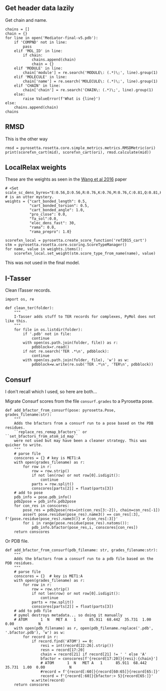 ## Get header data lazily
Get chain and name.

    chains = []
    chain = {}
    for line in open('Mediator-final-v5.pdb'):
        if 'COMPND' not in line:
            pass
        elif 'MOL_ID' in line:
            if chain:
                chains.append(chain)
                chain = {}
        elif 'MODULE' in line:
            chain['module'] = re.search('MODULE\: (.*)\;', line).group(1)
        elif 'MOLECULE' in line:
            chain['name'] = re.search('MOLECULE\: (.*)\;', line).group(1)
        elif 'CHAIN' in line:
            chain['chain'] = re.search('CHAIN\: (.*)\;', line).group(1)
        else:
            raise ValueError(f'What is {line}')
    else:
        chains.append(chain)
    chains



## RMSD
This is the other way

    rmsd = pyrosetta.rosetta.core.simple_metrics.metrics.RMSDMetric(ori)
    print(scorefxn_cart(mid), scorefxn_cart(ori), rmsd.calculate(mid))
    
    
## LocalRelax weights

These are the weights as seen in the [Wang et al 2016](https://elifesciences.org/articles/17219) paper

    # <Set scale_sc_dens_byres="E:0.56,D:0.56,R:0.76,K:0.76,M:0.76,C:0.81,Q:0.81,H:0.81,N:0.81,T:0.81,S:0.81,Y:0.88,W:0.88,A:0.88,F:0.88,P:0.88,I:0.88,L:0.88,V:0.88"/>
    # is an utter mystery.
    weights = {"cart_bonded_length": 0.5,
               "cart_bonded_torsion": 0.5,
               "cart_bonded_angle": 1.0,
               "pro_close": 0.0,
               "fa_sol":0.0,
               "elec_dens_fast": 30,
               "rama": 0.0,
               "rama_prepro": 1.0}
    
    scorefxn_local = pyrosetta.create_score_function('ref2015_cart')
    stm = pyrosetta.rosetta.core.scoring.ScoreTypeManager()
    for name, value in weights.items():
        scorefxn_local.set_weight(stm.score_type_from_name(name), value)
        
This was not used in the final model.

## I-Tasser

Clean ITasser records.

    import os, re
    
    def clean_ter(folder):
        """
        I-Tasser adds stuff to TER records for complexes, PyMol does not like this.
        """
        for file in os.listdir(folder):
            if '.pdb' not in file:
                continue
            with open(os.path.join(folder, file)) as r:
                pdbblock=r.read()
            if not re.search('TER .*\n', pdbblock):
                continue
            with open(os.path.join(folder, file), 'w') as w:
                pdbblock=w.write(re.sub('TER .*\n', 'TER\n', pdbblock))

## Consurf

I don't recall which I used, so here are both...

Migrate Consurf scores from the file `consurf.grades` to a Pyrosetta pose.

    def add_bfactor_from_consurf(pose: pyrosetta.Pose, grades_filename:str):
        """
        Adds the bfactors from a consurf run to a pose based on the PDB residues.
        ``replace_res_remap_bfactors`` or ``set_bfactors_from_atom_id_map``
        were not used but may have been a cleaner strategy. This was quicker to write.
        """
        # parse file
        conscores = {} # key is MET1:A
        with open(grades_filename) as r:
            for row in r:
                row = row.strip()
                if not len(row) or not row[0].isdigit():
                    continue
                parts = row.split()
                conscores[parts[2]] = float(parts[3])
        # add to pose
        pdb_info = pose.pdb_info()
        pdb2pose = pdb_info.pdb2pose
        for con_res in conscores:
            pose_res = pdb2pose(res=int(con_res[3:-2]), chain=con_res[-1])
            assert pose.residue(pose_res).name3() == con_res[:3], f'{pose.residue(pose_res).name3()} ≠ {con_res[:3]}' 
            for i in range(pose.residue(pose_res).natoms()):
                pdb_info.bfactor(pose_res,i, conscores[con_res])
        return conscores
        
Or PDB file.

    def add_bfactor_from_consurf(pdb_filename: str, grades_filename:str):
        """
        Adds the bfactors from a consurf run to a pdb file based on the PDB residues.
        """
        # parse file
        conscores = {}  # key is MET1:A
        with open(grades_filename) as r:
            for row in r:
                row = row.strip()
                if not len(row) or not row[0].isdigit():
                    continue
                parts = row.split()
                conscores[parts[2]] = float(parts[3])
        # add to pdb file
        # pymol destroys metadata... so doing it manually
        # ATOM      1  N   MET A   1      85.911  68.442  35.731  1.00  0.00           N
        with open(pdb_filename) as r, open(pdb_filename.replace('.pdb', '.bfactor.pdb'), 'w') as w:
            for record in r:
                if record.find('ATOM') == 0:
                    resi = int(record[22:26].strip())
                    resn = record[17:20]
                    chain = record[21] if record[21] != ' ' else 'A'
                    bfactor = conscores[f'{record[17:20]}{resi}:{chain}']
                    # ATOM      1  N   MET A   1      85.911  68.442  35.731  1.00  0.00           N
                    #record = f'{record[:60]}{record[60:65]}{record[65:]}'
                    record = f'{record[:60]}{bfactor:> 5}{record[65:]}'
                w.write(record)
        return conscores